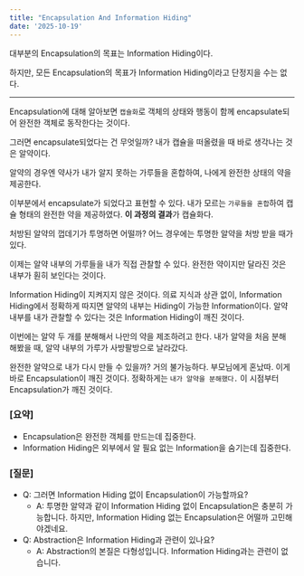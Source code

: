 ```yaml
---
title: "Encapsulation And Information Hiding"
date: '2025-10-19'
---
```


대부분의 Encapsulation의 목표는 Information Hiding이다. 

하지만, 모든 Encapsulation의 목표가 Information Hiding이라고 단정지을 수는 없다.

---

Encapsulation에 대해 알아보면 `캡슐화`로 객체의 상태와 행동이 함께 encapsulate되어 완전한 객체로 동작한다는 것이다. 

그러면 encapsulate되었다는 건 무엇일까? 내가 캡슐을 떠올렸을 때 바로 생각나는 것은 알약이다. 

알약의 경우엔 약사가 내가 알지 못하는 가루들을 혼합하여, 나에게 완전한 상태의 약을 제공한다.

이부분에서 encapsulate가 되었다고 표현할 수 있다. 내가 모르는 `가루들을 혼합`하여 캡슐 형태의 완전한 약을 제공하였다.
**이 과정의 결과**가 캡슐화다.

처방된 알약의 껍데기가 투명하면 어떨까? 어느 경우에는 투명한 알약을 처방 받을 때가 있다. 

이제는 알약 내부의 가루들을 내가 직접 관찰할 수 있다. 완전한 약이지만 달라진 것은 내부가 훤히 보인다는 것이다.

Information Hiding이 지켜지지 않은 것이다. 의료 지식과 상관 없이, Information Hiding에서 정확하게 따지면 알약의 내부는 Hiding이 가능한 Information이다. 
알약 내부를 내가 관찰할 수 있다는 것은 Information Hiding이 깨진 것이다.

이번에는 알약 두 개를 분해해서 나만의 약을 제조하려고 한다. 내가 알약을 처음 분해 해봤을 때, 알약 내부의 가루가 사방팔방으로 날라갔다.

완전한 알약으로 내가 다시 만들 수 있을까? 거의 불가능하다. 부모님에게 혼났따.
이게 바로 Encapsulation이 깨진 것이다. 정확하게는 `내가 알약을 분해했다.` 이 시점부터 Encapsulation가 깨진 것이다.

### [요약]
* Encapsulation은 완전한 객체를 만드는데 집중한다.
* Information Hiding은 외부에서 알 필요 없는 Information을 숨기는데 집중한다.

### [질문]
* Q: 그러면 Information Hiding 없이 Encapsulation이 가능할까요? 
   * A: 투명한 알약과 같이 Information Hiding 없이 Encapsulation은 충분히 가능합니다. 하지만, Information Hiding 없는 Encapsulation은 어떨까 고민해야겠네요. 
* Q: Abstraction은 Information Hiding과 관련이 있나요?
   * A: Abstraction의 본질은 다형성입니다. Information Hiding과는 관련이 없습니다.
